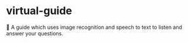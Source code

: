 # virtual-guide
🤖 A guide which uses image recognition and speech to text to listen and answer your questions.
